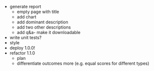 - generate report
  - empty page with title
  - add chart
  - add dominant description
  - add two other descriptions
  - add q&a- make it downloadable
- write unit tests?
- style
- deploy 1.0.0!
- refactor 1.1.0
  - plan
  - differentiate outcomes more (e.g. equal scores for different types)